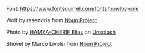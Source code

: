 Font:
https://www.fontsquirrel.com/fonts/bowlby-one

Wolf by rasendria from <a href="https://thenounproject.com/browse/icons/term/wolf/" target="_blank" title="Wolf Icons">Noun Project</a> 

Photo by <a href="https://unsplash.com/@ehmz?utm_source=unsplash&utm_medium=referral&utm_content=creditCopyText">HAMZA-CHERIF Elias</a> on <a href="https://unsplash.com/photos/-SVW5wqvaHI?utm_source=unsplash&utm_medium=referral&utm_content=creditCopyText">Unsplash</a>

Shovel by Marco Livolsi from <a href="https://thenounproject.com/browse/icons/term/shovel/" target="_blank" title="Shovel Icons">Noun Project</a> 
